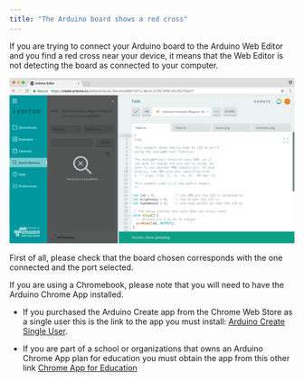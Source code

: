 ```yaml
---
title: "The Arduino board shows a red cross"
---
```


If you are trying to connect your Arduino board to the Arduino Web Editor and you find a red cross near your device, it means that the Web Editor is not detecting the board as connected to your computer.

![Arduino Web Editor showing "Serial port unavailable" message](img/Chrome_App_Red_Cross.png)

First of all, please check that the board chosen corresponds with the one connected and the port selected.

If you are using a Chromebook, please note that you will need to have the Arduino Chrome App installed.

* If you purchased the Arduino Create app from the Chrome Web Store as a single user this is the link to the app you must install: [Arduino Create Single User](https://chrome.google.com/webstore/detail/arduino-create/dcgicpihgkmccjigalccipmjlnjopdfe?hl=en).

* If you are part of a school or organizations that owns an Arduino Chrome App plan for education you must obtain the app from this other link [Chrome App for Education](https://chrome.google.com/webstore/detail/arduino-create-for-educat/elmgohdonjdampbcgefphnlchgocpaij)
